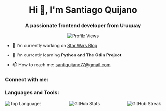 <h1 align="center">Hi 👋, I'm Santiago Quijano</h1>
<h3 align="center">A passionate frontend developer from Uruguay</h3>

<p align="center">
  <img src="https://komarev.com/ghpvc/?username=santi-quijano&label=Profile%20views&color=0e75b6&style=flat" alt="Profile Views">
</p>

- 🔭 I’m currently working on [Star Wars Blog](https://github.com/4GeeksAcademy/star-wars-blog-santi-quijano)

- 🌱 I’m currently learning **Python and The Odin Project**

- 📫 How to reach me: [santiquijano77@gmail.com](mailto:santiquijano77@gmail.com)

<h3 align="left">Connect with me:</h3>

<p align="left">
  <!-- Add your social media icons here -->
</p>

<h3 align="left">Languages and Tools:</h3>
<p align="left">
  <!-- Add your favorite tools and languages with icons -->
</p>

<p align="center">
  <img align="left" src="https://github-readme-stats.vercel.app/api/top-langs/?username=santi-quijano&layout=compact&hide=html,css" alt="Top Languages">
  <img align="center" src="https://github-readme-stats.vercel.app/api?username=santi-quijano&show_icons=true&theme=radical" alt="GitHub Stats">
  <img align="right" src="https://github-readme-streak-stats.herokuapp.com/?user=santi-quijano" alt="GitHub Streak">
</p>
